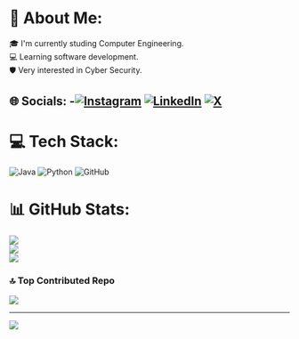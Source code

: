 # 💫 About Me:
🎓 I'm currently studing Computer Engineering.<br>💻 Learning software development.<br>🛡️ Very interested in Cyber Security.<br>


## 🌐 Socials: -[![Instagram](https://img.shields.io/badge/Instagram-%23E4405F.svg?logo=Instagram&logoColor=white)](https://instagram.com/bahadirsahin23) [![LinkedIn](https://img.shields.io/badge/LinkedIn-%230077B5.svg?logo=linkedin&logoColor=white)](https://linkedin.com/in/bahadir06sahin) [![X](https://img.shields.io/badge/X-black.svg?logo=X&logoColor=white)](https://x.com/Wicknaer) 

# 💻 Tech Stack:
![Java](https://img.shields.io/badge/java-%23ED8B00.svg?style=for-the-badge&logo=openjdk&logoColor=white) ![Python](https://img.shields.io/badge/python-3670A0?style=for-the-badge&logo=python&logoColor=ffdd54) ![GitHub](https://img.shields.io/badge/github-%23121011.svg?style=for-the-badge&logo=github&logoColor=white)
# 📊 GitHub Stats:
![](https://github-readme-stats.vercel.app/api?username=Wicknaer&theme=blue-green&hide_border=false&include_all_commits=false&count_private=false)<br/>
![](https://github-readme-streak-stats.herokuapp.com/?user=Wicknaer&theme=blue-green&hide_border=false)<br/>
![](https://github-readme-stats.vercel.app/api/top-langs/?username=Wicknaer&theme=blue-green&hide_border=false&include_all_commits=false&count_private=false&layout=compact)

### 🔝 Top Contributed Repo
![](https://github-contributor-stats.vercel.app/api?username=Wicknaer&limit=5&theme=blueberry&combine_all_yearly_contributions=true)

---
[![](https://visitcount.itsvg.in/api?id=Wicknaer&icon=3&color=4)](https://visitcount.itsvg.in)

<!-- Proudly created with GPRM ( https://gprm.itsvg.in ) -->
